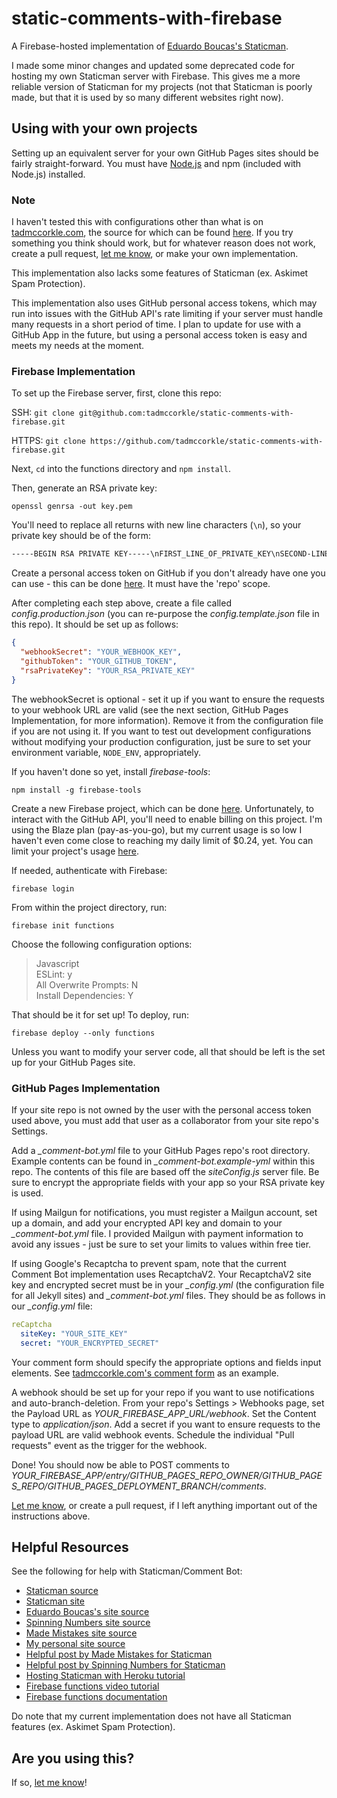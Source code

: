 # static-comments-with-firebase

A Firebase-hosted implementation of [Eduardo Boucas's Staticman](https://staticman.net/).

I made some minor changes and updated some deprecated code for hosting my own Staticman server with Firebase. This gives me a more reliable version of Staticman for my projects (not that Staticman is poorly made, but that it is used by so many different websites right now).

## Using with your own projects

Setting up an equivalent server for your own GitHub Pages sites should be fairly straight-forward. You must have [Node.js](https://nodejs.org/) and npm (included with Node.js) installed.

### Note

I haven't tested this with configurations other than what is on [tadmccorkle.com](https://tadmccorkle.com), the source for which can be found [here](https://github.com/tadmccorkle/tadmccorkle.github.io). If you try something you think should work, but for whatever reason does not work, create a pull request, [let me know](mailto:tad.mccorkle+CommentBotIssue@gmail.com), or make your own implementation.

This implementation also lacks some features of Staticman (ex. Askimet Spam Protection).

This implementation also uses GitHub personal access tokens, which may run into issues with the GitHub API's rate limiting if your server must handle many requests in a short period of time. I plan to update for use with a GitHub App in the future, but using a personal access token is easy and meets my needs at the moment.

### Firebase Implementation

To set up the Firebase server, first, clone this repo:

SSH: `git clone git@github.com:tadmccorkle/static-comments-with-firebase.git`

HTTPS: `git clone https://github.com/tadmccorkle/static-comments-with-firebase.git`

Next, `cd` into the functions directory and `npm install`.

Then, generate an RSA private key:

`openssl genrsa -out key.pem`

You'll need to replace all returns with new line characters (`\n`), so your private key should be of the form:

```txt
-----BEGIN RSA PRIVATE KEY-----\nFIRST_LINE_OF_PRIVATE_KEY\nSECOND-LINE_OF_PRIVATE_KEY\n...\nFINAL_LINE_OF_PRIVATE_KEY\n-----END RSA PRIVATE KEY-----
```

Create a personal access token on GitHub if you don't already have one you can use - this can be done [here](https://github.com/settings/tokens). It must have the 'repo' scope.

After completing each step above, create a file called _config.production.json_ (you can re-purpose the _config.template.json_ file in this repo). It should be set up as follows:

```json
{
  "webhookSecret": "YOUR_WEBHOOK_KEY",
  "githubToken": "YOUR_GITHUB_TOKEN",
  "rsaPrivateKey": "YOUR_RSA_PRIVATE_KEY"
}
```

The webhookSecret is optional - set it up if you want to ensure the requests to your webhook URL are valid (see the next section, GitHub Pages Implementation, for more information). Remove it from the configuration file if you are not using it. If you want to test out development configurations without modifying your production configuration, just be sure to set your environment variable, `NODE_ENV`, appropriately.

If you haven't done so yet, install _firebase-tools_:

`npm install -g firebase-tools`

Create a new Firebase project, which can be done [here](https://console.firebase.google.com). Unfortunately, to interact with the GitHub API, you'll need to enable billing on this project. I'm using the Blaze plan (pay-as-you-go), but my current usage is so low I haven't even come close to reaching my daily limit of $0.24, yet. You can limit your project's usage [here](https://console.cloud.google.com/appengine/settings).

 If needed, authenticate with Firebase:

`firebase login`

From within the project directory, run:

`firebase init functions`

Choose the following configuration options:

> Javascript \
> ESLint: y \
> All Overwrite Prompts: N \
> Install Dependencies: Y

That should be it for set up! To deploy, run:

`firebase deploy --only functions`

Unless you want to modify your server code, all that should be left is the set up for your GitHub Pages site.

### GitHub Pages Implementation

If your site repo is not owned by the user with the personal access token used above, you must add that user as a collaborator from your site repo's Settings.

Add a *_comment-bot.yml* file to your GitHub Pages repo's root directory. Example contents can be found in *_comment-bot.example-yml* within this repo. The contents of this file are based off the _siteConfig.js_ server file. Be sure to encrypt the appropriate fields with your app so your RSA private key is used.

If using Mailgun for notifications, you must register a Mailgun account, set up a domain, and add your encrypted API key and domain to your *_comment-bot.yml* file. I provided Mailgun with payment information to avoid any issues - just be sure to set your limits to values within free tier.

If using Google's Recaptcha to prevent spam, note that the current Comment Bot implementation uses RecaptchaV2. Your RecaptchaV2 site key and encrypted secret must be in your *_config.yml* (the configuration file for all Jekyll sites) and *_comment-bot.yml* files. They should be as follows in our *_config.yml* file:

```yml
reCaptcha
  siteKey: "YOUR_SITE_KEY"
  secret: "YOUR_ENCRYPTED_SECRET"
```

Your comment form should specify the appropriate options and fields input elements. See [tadmccorkle.com's comment form](https://github.com/tadmccorkle/tadmccorkle.github.io/blob/master/_includes/comment-form.html) as an example.

A webhook should be set up for your repo if you want to use notifications and auto-branch-deletion. From your repo's Settings > Webhooks page, set the Payload URL as *YOUR_FIREBASE_APP_URL/webhook*. Set the Content type to _application/json_. Add a secret if you want to ensure requests to the payload URL are valid webhook events. Schedule the individual "Pull requests" event as the trigger for the webhook.

Done! You should now be able to POST comments to *YOUR_FIREBASE_APP/entry/GITHUB_PAGES_REPO_OWNER/GITHUB_PAGES_REPO/GITHUB_PAGES_DEPLOYMENT_BRANCH/comments*.

[Let me know](mailto:tad.mccorkle+CommentBotTutorial@gmail.com), or create a pull request, if I left anything important out of the instructions above.

## Helpful Resources

See the following for help with Staticman/Comment Bot:

- [Staticman source](https://github.com/eduardoboucas/staticman)
- [Staticman site](https://staticman.net/)
- [Eduardo Boucas's site source](https://github.com/eduardoboucas/eduardoboucas.com)
- [Spinning Numbers site source](https://github.com/willymcallister/willymcallister.github.io)
- [Made Mistakes site source](https://github.com/mmistakes/made-mistakes-jekyll)
- [My personal site source](https://github.com/tadmccorkle/tadmccorkle.github.io)
- [Helpful post by Made Mistakes for Staticman](https://mademistakes.com/articles/using-jekyll-2017/)
- [Helpful post by Spinning Numbers for Staticman](https://spinningnumbers.org/a/staticman.html)
- [Hosting Staticman with Heroku tutorial](https://vincenttam.gitlab.io/post/2018-09-16-staticman-powered-gitlab-pages/2/)
- [Firebase functions video tutorial](https://www.youtube.com/watch?v=LOeioOKUKI8)
- [Firebase functions documentation](https://firebase.google.com/docs/functions)

Do note that my current implementation does not have all Staticman features (ex. Askimet Spam Protection).

## Are you using this?

If so, [let me know](mailto:tad.mccorkle+UsingCommentBot@gmail.com)!
